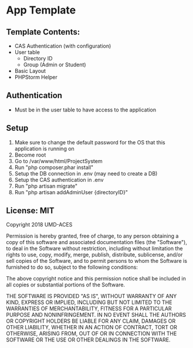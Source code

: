 # App Template

## Template Contents:
- CAS Authentication (with configuration)
- User table 
    - Directory ID
    - Group (Admin or Student)
- Basic Layout
- PHPStorm Helper
    

## Authentication

- Must be in the user table to have access to the application

## Setup
1. Make sure to change the default password for the OS that this application is running on
2. Become root
3. Go to /var/www/html/ProjectSystem
4. Run "php composer.phar install"
5. Setup the DB connection in .env (may need to create a DB)
6. Setup the CAS authentication in .env
7. Run "php artisan migrate"
8. Run "php artisan addAdminUser {directoryID}"

## License: MIT

Copyright 2018 UMD-ACES

Permission is hereby granted, free of charge, to any person obtaining a copy of this software and associated documentation files (the "Software"), to deal in the Software without restriction, including without limitation the rights to use, copy, modify, merge, publish, distribute, sublicense, and/or sell copies of the Software, and to permit persons to whom the Software is furnished to do so, subject to the following conditions:

The above copyright notice and this permission notice shall be included in all copies or substantial portions of the Software.

THE SOFTWARE IS PROVIDED "AS IS", WITHOUT WARRANTY OF ANY KIND, EXPRESS OR IMPLIED, INCLUDING BUT NOT LIMITED TO THE WARRANTIES OF MERCHANTABILITY, FITNESS FOR A PARTICULAR PURPOSE AND NONINFRINGEMENT. IN NO EVENT SHALL THE AUTHORS OR COPYRIGHT HOLDERS BE LIABLE FOR ANY CLAIM, DAMAGES OR OTHER LIABILITY, WHETHER IN AN ACTION OF CONTRACT, TORT OR OTHERWISE, ARISING FROM, OUT OF OR IN CONNECTION WITH THE SOFTWARE OR THE USE OR OTHER DEALINGS IN THE SOFTWARE.
